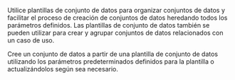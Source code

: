 Utilice plantillas de conjunto de datos para organizar conjuntos de datos y facilitar el proceso de creación de conjuntos de datos heredando todos los parámetros definidos. Las plantillas de conjunto de datos también se pueden utilizar para crear y agrupar conjuntos de datos relacionados con un caso de uso.

Cree un conjunto de datos a partir de una plantilla de conjunto de datos utilizando los parámetros predeterminados definidos para la plantilla o actualizándolos según sea necesario.

